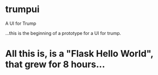 # trumpui
A UI for Trump

...this is the beginning of a prototype for a UI for trump.

# All this is, is a "Flask Hello World", that grew for 8 hours...